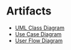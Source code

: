# Artifacts
- [UML Class Diagram](https://drive.google.com/file/d/1mDVE0U3as8noVuTd0VstGLyPx1NdSqxv/view?usp=sharing)
- [Use Case Diagram](https://drive.google.com/file/d/1XyhdRsvGVWSzYHkdG2A7THlMi-1h3OYn/view?usp=sharing)
- [User Flow Diagram](https://drive.google.com/file/d/1lMt9x1eOCWCK0AgpELu21VNZdUKJJoKt/view?usp=sharing)

